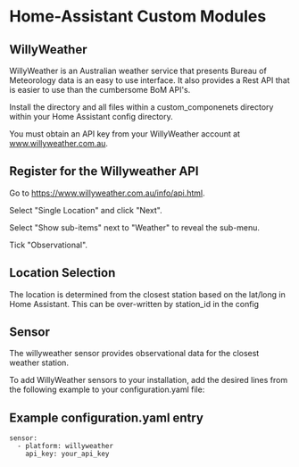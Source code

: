 # Home-Assistant Custom Modules

## WillyWeather
WillyWeather is an Australian weather service that presents Bureau of Meteorology data is an easy to use interface.
It also provides a Rest API that is easier to use than the cumbersome BoM API's.

Install the directory and all files within a custom_componenets directory within your Home Assistant config directory.

You must obtain an API key from your WillyWeather account at www.willyweather.com.au.

## Register for the Willyweather API
Go to https://www.willyweather.com.au/info/api.html.

Select "Single Location" and click "Next".

Select "Show sub-items" next to "Weather" to reveal the sub-menu.

Tick "Observational".

## Location Selection
The location is determined from the closest station based on the lat/long in Home Assistant.
This can be over-written by station_id in the config

## Sensor
The willyweather sensor provides observational data for the closest weather station.

To add WillyWeather sensors to your installation, add the desired lines from the following example to your configuration.yaml file:

## Example configuration.yaml entry
```
sensor:
  - platform: willyweather
    api_key: your_api_key
```

